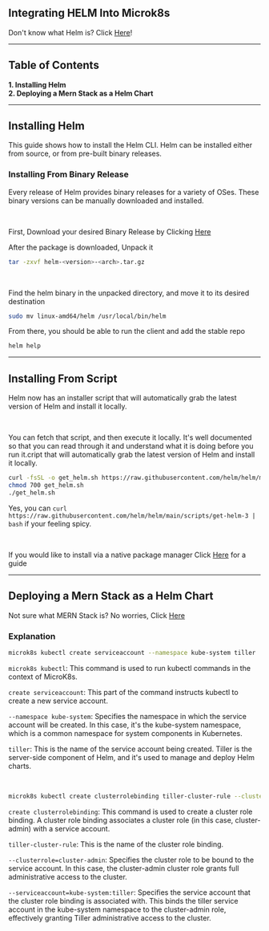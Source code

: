 ## Integrating HELM Into Microk8s

Don't know what Helm is? Click [Here](https://helm.sh/docs/topics/architecture/#the-purpose-of-helm)!

***
## Table of Contents
**1. Installing Helm**<br>
**2. Deploying a Mern Stack as a Helm Chart**<br>

***
## Installing Helm
This guide shows how to install the Helm CLI. Helm can be installed either from source, or from pre-built binary releases.

### Installing From Binary Release
Every release of Helm provides binary releases for a variety of OSes. These binary versions can be manually downloaded and installed.

<br>

First, Download your desired Binary Release by Clicking [Here](https://github.com/helm/helm/releases)

After the package is downloaded, Unpack it 
```bash
tar -zxvf helm-<version>-<arch>.tar.gz
```

<br>

Find the helm binary in the unpacked directory, and move it to its desired destination 
```bash
sudo mv linux-amd64/helm /usr/local/bin/helm
```

From there, you should be able to run the client and add the stable repo
```bash
helm help
```

***

## Installing From Script
Helm now has an installer script that will automatically grab the latest version of Helm and install it locally.

<br>

You can fetch that script, and then execute it locally. It's well documented so that you can read through it and understand what it is doing before you run it.cript that will automatically grab the latest version of Helm and install it locally.
```bash
curl -fsSL -o get_helm.sh https://raw.githubusercontent.com/helm/helm/main/scripts/get-helm-3
chmod 700 get_helm.sh
./get_helm.sh
```
Yes, you can `curl https://raw.githubusercontent.com/helm/helm/main/scripts/get-helm-3 | bash` if your feeling spicy.

<br>

If you would like to install via a native package manager Click [Here](https://helm.sh/docs/intro/install/#through-package-managers) for a guide

***
## Deploying a Mern Stack as a Helm Chart
Not sure what MERN Stack is? No worries, Click [Here](https://www.simplilearn.com/tutorials/mongodb-tutorial/what-is-mern-stack-introduction-and-examples)


### Explanation
```bash
microk8s kubectl create serviceaccount --namespace kube-system tiller
```
`microk8s kubectl`: This command is used to run kubectl commands in the context of MicroK8s.<br>

`create serviceaccount`: This part of the command instructs kubectl to create a new service account.<br>

`--namespace kube-system`: Specifies the namespace in which the service account will be created. In this case, it's the kube-system namespace, which is a common namespace for system components in Kubernetes.<br>

`tiller`: This is the name of the service account being created. Tiller is the server-side component of Helm, and it's used to manage and deploy Helm charts.

<br>

```bash
microk8s kubectl create clusterrolebinding tiller-cluster-rule --clusterrole=cluster-admin --serviceaccount=kube-system:tiller:
```
`create clusterrolebinding`: This command is used to create a cluster role binding. A cluster role binding associates a cluster role (in this case, cluster-admin) with a service account.<br>

`tiller-cluster-rule`: This is the name of the cluster role binding.<br>

`--clusterrole=cluster-admin`: Specifies the cluster role to be bound to the service account. In this case, the cluster-admin cluster role grants full administrative access to the cluster.<br>

`--serviceaccount=kube-system:tiller`: Specifies the service account that the cluster role binding is associated with. This binds the tiller service account in the kube-system namespace to the cluster-admin role, effectively granting Tiller administrative access to the cluster.
